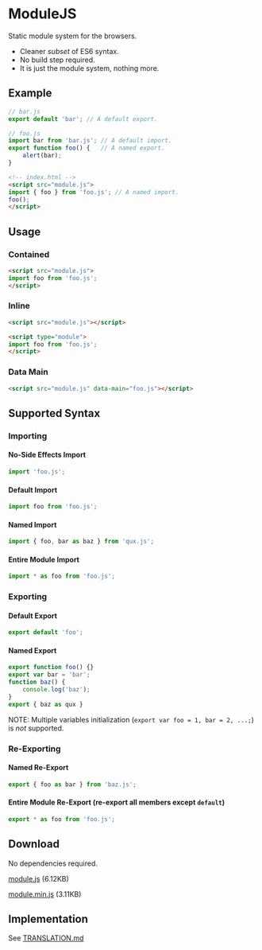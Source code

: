 
# ModuleJS

Static module system for the browsers.

- Cleaner *subset* of ES6 syntax.
- No build step required.
- It is just the module system, nothing more.

## Example

```JavaScript
// bar.js
export default 'bar'; // A default export.
```

```JavaScript
// foo.js
import bar from 'bar.js'; // A default import.
export function foo() {   // A named export.
	alert(bar);
}
```

```HTML
<!-- index.html -->
<script src="module.js">
import { foo } from 'foo.js'; // A named import.
foo();
</script>
```

## Usage

### Contained

```HTML
<script src="module.js">
import foo from 'foo.js';
</script>
```

### Inline
```HTML
<script src="module.js"></script>

<script type="module">
import foo from 'foo.js';
</script>
```

### Data Main
```HTML
<script src="module.js" data-main="foo.js"></script>
```

## Supported Syntax

### Importing

#### No-Side Effects Import

```JavaScript
import 'foo.js';
```

#### Default Import

```JavaScript
import foo from 'foo.js';
```

#### Named Import

```JavaScript
import { foo, bar as baz } from 'qux.js';
```

#### Entire Module Import

```JavaScript
import * as foo from 'foo.js';
```

### Exporting

#### Default Export

```JavaScript
export default 'foo';
```

#### Named Export

```JavaScript
export function foo() {}
export var bar = 'bar';
function baz() {
	console.log('baz');
}
export { baz as qux }
```

NOTE: Multiple variables initialization (`export var foo = 1, bar = 2, ...;`) is *not* supported.

### Re-Exporting

#### Named Re-Export

```JavaScript
export { foo as bar } from 'baz.js';
```

#### Entire Module Re-Export (re-export all members except `default`)

```JavaScript
export * as foo from 'foo.js';
```

## Download

No dependencies required.

[module.js](https://github.com/audinue/ModuleJS/releases/download/1.1.0/module.js) (6.12KB)

[module.min.js](https://github.com/audinue/ModuleJS/releases/download/1.1.0/module.min.js) (3.11KB)

## Implementation

See [TRANSLATION.md](https://github.com/audinue/ModuleJS/blob/master/TRANSLATION.md)

